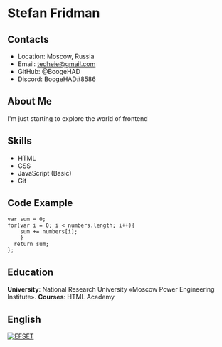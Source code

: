 # Stefan Fridman

## Contacts
* Location: Moscow, Russia
* Email: tedheie@gmail.com
* GitHub: @BoogeHAD
* Discord: BoogeHAD#8586

## About Me
I'm just starting to explore the world of frontend

## Skills
* HTML
* CSS
* JavaScript (Basic)
* Git

## Code Example
```function sum (numbers) {
var sum = 0;
for(var i = 0; i < numbers.length; i++){
    sum += numbers[i];
    }
  return sum;
};
```

## Education
**University**: National Research University «Moscow Power Engineering Institute».
**Courses**: HTML Academy
## English
[![EFSET](https://i.imgur.com/lvVq2IQ.png)](https://www.efset.org/cert/Le5ec9)
